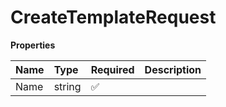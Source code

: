 # CreateTemplateRequest

**Properties**

| Name | Type   | Required | Description |
| :--- | :----- | :------- | :---------- |
| Name | string | ✅       |             |
